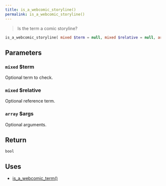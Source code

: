 ```yaml
---
title: is_a_webcomic_storyline()
permalink: is_a_webcomic_storyline()
---
```


> Is the term a comic storyline?

```php
is_a_webcomic_storyline( mixed $term = null, mixed $relative = null, array $args = [] ) : bool
```

## Parameters

### `mixed` $term
Optional term to check.

### `mixed` $relative
Optional reference term.

### `array` $args
Optional arguments.

## Return

`bool`

## Uses
- [is_a_webcomic_term()](is_a_webcomic_term())
